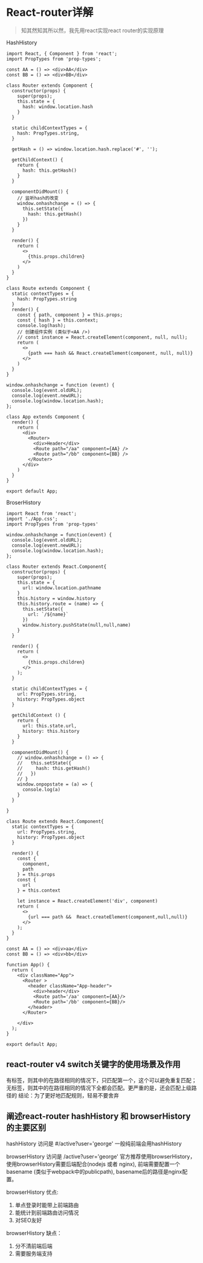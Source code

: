 # React-router详解

>知其然知其所以然，我先用react实现react router的实现原理

HashHistory

```
import React, { Component } from 'react';
import PropTypes from 'prop-types';

const AA = () => <div>AA</div>
const BB = () => <div>BB</div>

class Router extends Component {
  constructor(props) {
    super(props);
    this.state = {
      hash: window.location.hash
    }
  }

  static childContextTypes = {
    hash: PropTypes.string,
  }

  getHash = () => window.location.hash.replace('#', '');

  getChildContext() {
    return {
      hash: this.getHash()
    }
  }

  componentDidMount() {
    // 监听hash的改变
    window.onhashchange = () => {
      this.setState({
        hash: this.getHash()
      })
    }
  }

  render() {
    return (
      <>
        {this.props.children}
      </>
    )
  }
}

class Route extends Component {
  static contextTypes = {
    hash: PropTypes.string
  }
  render() {
    const { path, component } = this.props;
    const { hash } = this.context;
    console.log(hash);
    // 创建组件实例 (类似于<AA />)
    // const instance = React.createElement(component, null, null);
    return (
      <>
        {path === hash && React.createElement(component, null, null)}
      </>
    )
  }
}

window.onhashchange = function (event) {
  console.log(event.oldURL);
  console.log(event.newURL);
  console.log(window.location.hash);
};

class App extends Component {
  render() {
    return (
      <div>
        <Router>
          <div>Header</div>
          <Route path="/aa" component={AA} />
          <Route path="/bb" component={BB} />
        </Router>
      </div>
    )
  }
}

export default App;
```

BroserHistory

```
import React from 'react';
import './App.css';
import PropTypes from 'prop-types'

window.onhashchange = function(event) {
  console.log(event.oldURL);
  console.log(event.newURL);
  console.log(window.location.hash);
};

class Router extends React.Component{
  constructor(props) {
    super(props);
    this.state = {
      url: window.location.pathname
    }
    this.history = window.history
    this.history.route = (name) => {
      this.setState({
        url: `/${name}`
      })
      window.history.pushState(null,null,name)
    }
  }

  render() {
    return (
      <>
        {this.props.children}
      </>
    );
  }

  static childContextTypes = {
    url: PropTypes.string,
    history: PropTypes.object
  }

  getChildContext () {
    return {
      url: this.state.url,
      history: this.history
    }
  }

  componentDidMount() {
    // window.onhashchange = () => {
    //   this.setState({
    //     hash: this.getHash()
    //   })
    // }
    window.onpopstate = (a) => {
      console.log(a)
    }
  }

}

class Route extends React.Component{
  static contextTypes = {
    url: PropTypes.string,
    history: PropTypes.object
  }

  render() {
    const {
      component,
      path
    } = this.props
    const {
      url
    } = this.context

    let instance = React.createElement('div', component)
    return (
      <>
        {url === path &&  React.createElement(component,null,null)}
      </>
    );
  }
}

const AA = () => <div>aa</div>
const BB = () => <div>bb</div>

function App() {
  return (
    <div className="App">
      <Router >
        <header className="App-header">
          <div>header</div>
          <Route path='/aa' component={AA}/>
          <Route path='/bb' component={BB}/>
        </header>
      </Router>

    </div>
  );
}

export default App;

```

## react-router v4 switch关键字的使用场景及作用

有<Switch>标签，则其中的<Route>在路径相同的情况下，只匹配第一个，这个可以避免重复匹配；
无<Switch>标签，则其中的<Route>在路径相同的情况下全都会匹配。更严重的是，还会匹配上级路径的
结论：为了更好地匹配规则，轻易不要舍弃<Switch>


## 阐述react-router hashHistory 和 browserHistory 的主要区别

hashHistory 访问是 #/active?user='george' 一般纯前端会用hashHistory

browserHistory 访问是 /active?user='george' 官方推荐使用browserHistory，使用browserHistory需要后端配合(nodejs 或者 nginx), 前端需要配置一个basename (类似于webpack中的publicpath), basename后的路径是nginx配置。

browserHistory 优点:
1. 单点登录时能带上前端路由
2. 能统计到前端路由访问情况
2. 对SEO友好

browserHistory 缺点：
1. 分不清前端后端
2. 需要服务端支持